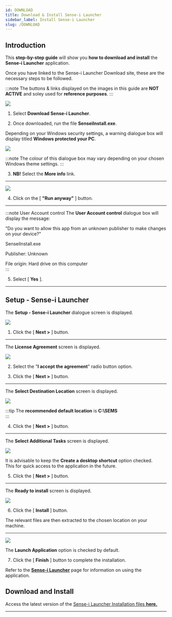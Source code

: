 ```yaml
---
id: DOWNLOAD
title: Download & Install Sense-i Launcher
sidebar_label: Install Sense-i Launcher
slug: /DOWNLOAD
---
```


## Introduction  

This **step-by-step guide** will show you **how to download and install** the **Sense-i Launcher** application.  

Once you have linked to the Sense-i Launcher Download site, these are the necessary steps to be followed.

:::note
The buttons & links displayed on the images in this guide are **NOT ACTIVE** and soley used for **reference purposes**.
:::

![](../static/img/docs/LAUNCH/image00.png)  

1.  Select **Download Sense-i Launcher**.  

1.  Once downloaded, run the file **SenseiInstall.exe**.  

Depending on your Windows security settings, a warning dialogue box will display titled **Windows protected your PC**.  

![](../static/img/docs/LAUNCH/image02a.png)  

:::note
The colour of this dialogue box may vary depending on your chosen Windows theme settings.
:::

3.	**NB!** Select the **More info** link.  

----

![](../static/img/docs/LAUNCH/image03.png)  

4.	Click on the [ **"Run anyway"** ] button.  

----

:::note User Account control
The **User Account control** dialogue box will display the message:

"Do you want to allow this app from an unknown publisher to make changes on your device?"  

SenseiInstall.exe  

Publisher: Unknown  

File origin: Hard drive on this computer  
:::

5.	Select [  **Yes**  ].  

----

## Setup - Sense-i Launcher  

The **Setup - Sense-i Launcher** dialogue screen is displayed.  

![](../static/img/docs/LAUNCH/image05.png)  

1.	Click the [ **Next >** ] button.  

----

The **License Agreement** screen is displayed.  

![](../static/img/docs/LAUNCH/image06.png)  

2.	Select the "**I accept the agreement**" radio button option.

3.	Click the [ **Next >** ] button.   

----

The **Select Destination Location** screen is displayed.

![](../static/img/docs/LAUNCH/image07.png)

:::tip
The **recommended default location** is **C:\SEMS**  
:::

4.	Click the [ **Next >** ] button.  

----

The **Select Additional Tasks** screen is displayed.

![](../static/img/docs/LAUNCH/image08.png)  

It is advisable to keep the **Create a desktop shortcut** option checked.  
This for quick access to the application in the future.


5.	Click the [ **Next >** ] button.  

----

The **Ready to install** screen is displayed.  

![](../static/img/docs/LAUNCH/image09.png)  

6.	 Click the [ **Install** ] button.  

The relevant files are then extracted to the chosen location on your machine.  

----

![](../static/img/docs/LAUNCH/image10.png)

The **Launch Application** option is checked by default.  

7.	Click the [ **Finish** ] button to complete the installation.  

Refer to the **[Sense-i Launcher](LAUNCH)** page for information on using the application.

## Download and Install 

Access the latest version of the [Sense-i Launcher Installation files **here.**](https://elfworks.co.za/subdomains/sense-i/Install/download.html)  

----









